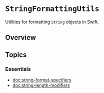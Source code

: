 # ``StringFormattingUtils``

Utilities for formatting `String` objects in Swift.

## Overview


## Topics

### Essentials

- <doc:string-format-specifiers>
- <doc:string-length-modifiers>
